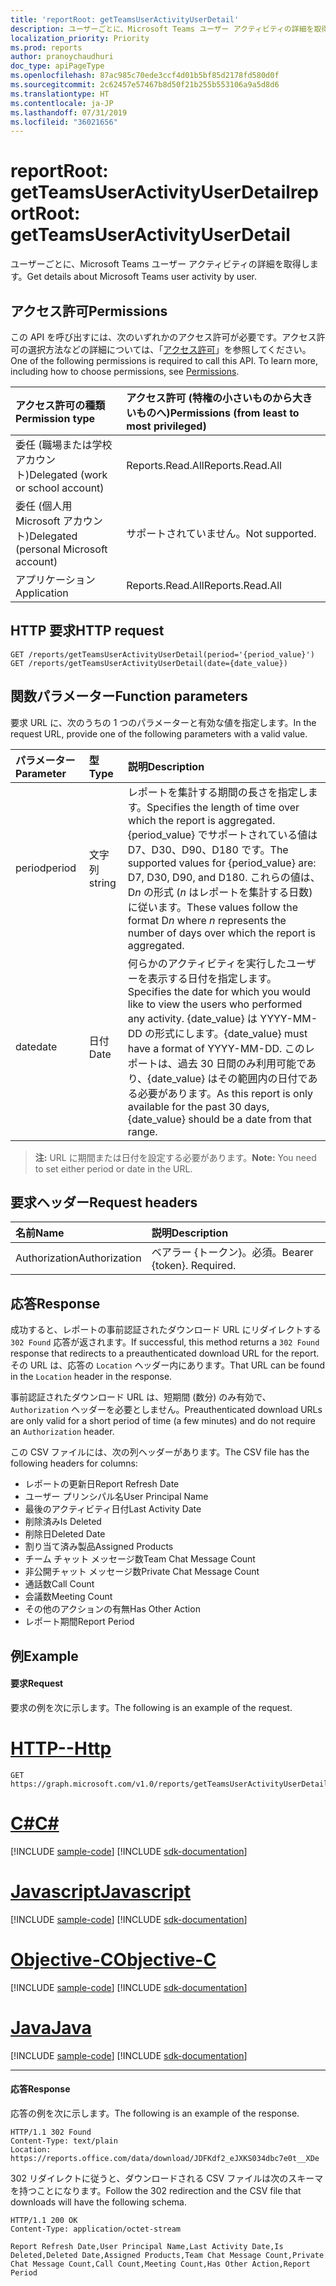 ```yaml
---
title: 'reportRoot: getTeamsUserActivityUserDetail'
description: ユーザーごとに、Microsoft Teams ユーザー アクティビティの詳細を取得します。
localization_priority: Priority
ms.prod: reports
author: pranoychaudhuri
doc_type: apiPageType
ms.openlocfilehash: 87ac985c70ede3ccf4d01b5bf85d2178fd580d0f
ms.sourcegitcommit: 2c62457e57467b8d50f21b255b553106a9a5d8d6
ms.translationtype: HT
ms.contentlocale: ja-JP
ms.lasthandoff: 07/31/2019
ms.locfileid: "36021656"
---
```

# <a name="reportroot-getteamsuseractivityuserdetail"></a><span data-ttu-id="cce11-103">reportRoot: getTeamsUserActivityUserDetail</span><span class="sxs-lookup"><span data-stu-id="cce11-103">reportRoot: getTeamsUserActivityUserDetail</span></span>

<span data-ttu-id="cce11-104">ユーザーごとに、Microsoft Teams ユーザー アクティビティの詳細を取得します。</span><span class="sxs-lookup"><span data-stu-id="cce11-104">Get details about Microsoft Teams user activity by user.</span></span>

## <a name="permissions"></a><span data-ttu-id="cce11-105">アクセス許可</span><span class="sxs-lookup"><span data-stu-id="cce11-105">Permissions</span></span>

<span data-ttu-id="cce11-p101">この API を呼び出すには、次のいずれかのアクセス許可が必要です。アクセス許可の選択方法などの詳細については、「[アクセス許可](/graph/permissions-reference)」を参照してください。</span><span class="sxs-lookup"><span data-stu-id="cce11-p101">One of the following permissions is required to call this API. To learn more, including how to choose permissions, see [Permissions](/graph/permissions-reference).</span></span>

| <span data-ttu-id="cce11-108">アクセス許可の種類</span><span class="sxs-lookup"><span data-stu-id="cce11-108">Permission type</span></span>                        | <span data-ttu-id="cce11-109">アクセス許可 (特権の小さいものから大きいものへ)</span><span class="sxs-lookup"><span data-stu-id="cce11-109">Permissions (from least to most privileged)</span></span> |
| :------------------------------------- | :--------------------------------------- |
| <span data-ttu-id="cce11-110">委任 (職場または学校アカウント)</span><span class="sxs-lookup"><span data-stu-id="cce11-110">Delegated (work or school account)</span></span>     | <span data-ttu-id="cce11-111">Reports.Read.All</span><span class="sxs-lookup"><span data-stu-id="cce11-111">Reports.Read.All</span></span>                         |
| <span data-ttu-id="cce11-112">委任 (個人用 Microsoft アカウント)</span><span class="sxs-lookup"><span data-stu-id="cce11-112">Delegated (personal Microsoft account)</span></span> | <span data-ttu-id="cce11-113">サポートされていません。</span><span class="sxs-lookup"><span data-stu-id="cce11-113">Not supported.</span></span>                           |
| <span data-ttu-id="cce11-114">アプリケーション</span><span class="sxs-lookup"><span data-stu-id="cce11-114">Application</span></span>                            | <span data-ttu-id="cce11-115">Reports.Read.All</span><span class="sxs-lookup"><span data-stu-id="cce11-115">Reports.Read.All</span></span>                         |

## <a name="http-request"></a><span data-ttu-id="cce11-116">HTTP 要求</span><span class="sxs-lookup"><span data-stu-id="cce11-116">HTTP request</span></span>

<!-- { "blockType": "samples" } -->

```http
GET /reports/getTeamsUserActivityUserDetail(period='{period_value}')
GET /reports/getTeamsUserActivityUserDetail(date={date_value})
```

## <a name="function-parameters"></a><span data-ttu-id="cce11-117">関数パラメーター</span><span class="sxs-lookup"><span data-stu-id="cce11-117">Function parameters</span></span>

<span data-ttu-id="cce11-118">要求 URL に、次のうちの 1 つのパラメーターと有効な値を指定します。</span><span class="sxs-lookup"><span data-stu-id="cce11-118">In the request URL, provide one of the following parameters with a valid value.</span></span>

| <span data-ttu-id="cce11-119">パラメーター</span><span class="sxs-lookup"><span data-stu-id="cce11-119">Parameter</span></span> | <span data-ttu-id="cce11-120">型</span><span class="sxs-lookup"><span data-stu-id="cce11-120">Type</span></span>   | <span data-ttu-id="cce11-121">説明</span><span class="sxs-lookup"><span data-stu-id="cce11-121">Description</span></span>                              |
| :-------- | :----- | :--------------------------------------- |
| <span data-ttu-id="cce11-122">period</span><span class="sxs-lookup"><span data-stu-id="cce11-122">period</span></span>    | <span data-ttu-id="cce11-123">文字列</span><span class="sxs-lookup"><span data-stu-id="cce11-123">string</span></span> | <span data-ttu-id="cce11-124">レポートを集計する期間の長さを指定します。</span><span class="sxs-lookup"><span data-stu-id="cce11-124">Specifies the length of time over which the report is aggregated.</span></span> <span data-ttu-id="cce11-125">{period_value} でサポートされている値は D7、D30、D90、D180 です。</span><span class="sxs-lookup"><span data-stu-id="cce11-125">The supported values for {period_value} are: D7, D30, D90, and D180.</span></span> <span data-ttu-id="cce11-126">これらの値は、D*n* の形式 (*n* はレポートを集計する日数) に従います。</span><span class="sxs-lookup"><span data-stu-id="cce11-126">These values follow the format D*n* where *n* represents the number of days over which the report is aggregated.</span></span> |
| <span data-ttu-id="cce11-127">date</span><span class="sxs-lookup"><span data-stu-id="cce11-127">date</span></span>      | <span data-ttu-id="cce11-128">日付</span><span class="sxs-lookup"><span data-stu-id="cce11-128">Date</span></span>   | <span data-ttu-id="cce11-129">何らかのアクティビティを実行したユーザーを表示する日付を指定します。</span><span class="sxs-lookup"><span data-stu-id="cce11-129">Specifies the date for which you would like to view the users who performed any activity.</span></span> <span data-ttu-id="cce11-130">{date_value} は YYYY-MM-DD の形式にします。</span><span class="sxs-lookup"><span data-stu-id="cce11-130">{date_value} must have a format of YYYY-MM-DD.</span></span> <span data-ttu-id="cce11-131">このレポートは、過去 30 日間のみ利用可能であり、{date_value} はその範囲内の日付である必要があります。</span><span class="sxs-lookup"><span data-stu-id="cce11-131">As this report is only available for the past 30 days, {date_value} should be a date from that range.</span></span> |

> <span data-ttu-id="cce11-132">**注:** URL に期間または日付を設定する必要があります。</span><span class="sxs-lookup"><span data-stu-id="cce11-132">**Note:** You need to set either period or date in the URL.</span></span>

## <a name="request-headers"></a><span data-ttu-id="cce11-133">要求ヘッダー</span><span class="sxs-lookup"><span data-stu-id="cce11-133">Request headers</span></span>

| <span data-ttu-id="cce11-134">名前</span><span class="sxs-lookup"><span data-stu-id="cce11-134">Name</span></span>          | <span data-ttu-id="cce11-135">説明</span><span class="sxs-lookup"><span data-stu-id="cce11-135">Description</span></span>               |
| :------------ | :------------------------ |
| <span data-ttu-id="cce11-136">Authorization</span><span class="sxs-lookup"><span data-stu-id="cce11-136">Authorization</span></span> | <span data-ttu-id="cce11-p104">ベアラー {トークン}。必須。</span><span class="sxs-lookup"><span data-stu-id="cce11-p104">Bearer {token}. Required.</span></span> |

## <a name="response"></a><span data-ttu-id="cce11-139">応答</span><span class="sxs-lookup"><span data-stu-id="cce11-139">Response</span></span>

<span data-ttu-id="cce11-140">成功すると、レポートの事前認証されたダウンロード URL にリダイレクトする `302 Found` 応答が返されます。</span><span class="sxs-lookup"><span data-stu-id="cce11-140">If successful, this method returns a `302 Found` response that redirects to a preauthenticated download URL for the report.</span></span> <span data-ttu-id="cce11-141">その URL は、応答の `Location` ヘッダー内にあります。</span><span class="sxs-lookup"><span data-stu-id="cce11-141">That URL can be found in the `Location` header in the response.</span></span>

<span data-ttu-id="cce11-142">事前認証されたダウンロード URL は、短期間 (数分) のみ有効で、`Authorization` ヘッダーを必要としません。</span><span class="sxs-lookup"><span data-stu-id="cce11-142">Preauthenticated download URLs are only valid for a short period of time (a few minutes) and do not require an `Authorization` header.</span></span>

<span data-ttu-id="cce11-143">この CSV ファイルには、次の列ヘッダーがあります。</span><span class="sxs-lookup"><span data-stu-id="cce11-143">The CSV file has the following headers for columns:</span></span>

- <span data-ttu-id="cce11-144">レポートの更新日</span><span class="sxs-lookup"><span data-stu-id="cce11-144">Report Refresh Date</span></span>
- <span data-ttu-id="cce11-145">ユーザー プリンシパル名</span><span class="sxs-lookup"><span data-stu-id="cce11-145">User Principal Name</span></span>
- <span data-ttu-id="cce11-146">最後のアクティビティ日付</span><span class="sxs-lookup"><span data-stu-id="cce11-146">Last Activity Date</span></span>
- <span data-ttu-id="cce11-147">削除済み</span><span class="sxs-lookup"><span data-stu-id="cce11-147">Is Deleted</span></span>
- <span data-ttu-id="cce11-148">削除日</span><span class="sxs-lookup"><span data-stu-id="cce11-148">Deleted Date</span></span>
- <span data-ttu-id="cce11-149">割り当て済み製品</span><span class="sxs-lookup"><span data-stu-id="cce11-149">Assigned Products</span></span>
- <span data-ttu-id="cce11-150">チーム チャット メッセージ数</span><span class="sxs-lookup"><span data-stu-id="cce11-150">Team Chat Message Count</span></span>
- <span data-ttu-id="cce11-151">非公開チャット メッセージ数</span><span class="sxs-lookup"><span data-stu-id="cce11-151">Private Chat Message Count</span></span>
- <span data-ttu-id="cce11-152">通話数</span><span class="sxs-lookup"><span data-stu-id="cce11-152">Call Count</span></span>
- <span data-ttu-id="cce11-153">会議数</span><span class="sxs-lookup"><span data-stu-id="cce11-153">Meeting Count</span></span>
- <span data-ttu-id="cce11-154">その他のアクションの有無</span><span class="sxs-lookup"><span data-stu-id="cce11-154">Has Other Action</span></span>
- <span data-ttu-id="cce11-155">レポート期間</span><span class="sxs-lookup"><span data-stu-id="cce11-155">Report Period</span></span>

## <a name="example"></a><span data-ttu-id="cce11-156">例</span><span class="sxs-lookup"><span data-stu-id="cce11-156">Example</span></span>

#### <a name="request"></a><span data-ttu-id="cce11-157">要求</span><span class="sxs-lookup"><span data-stu-id="cce11-157">Request</span></span>

<span data-ttu-id="cce11-158">要求の例を次に示します。</span><span class="sxs-lookup"><span data-stu-id="cce11-158">The following is an example of the request.</span></span>


# <a name="httptabhttp"></a>[<span data-ttu-id="cce11-159">HTTP</span><span class="sxs-lookup"><span data-stu-id="cce11-159">--Http</span></span>](#tab/http)
<!-- {
  "blockType": "request",
  "name": "reportroot_getteamsuseractivityuserdetail"
}-->

```http
GET https://graph.microsoft.com/v1.0/reports/getTeamsUserActivityUserDetail(period='D7')
```
# <a name="ctabcsharp"></a>[<span data-ttu-id="cce11-160">C#</span><span class="sxs-lookup"><span data-stu-id="cce11-160">C#</span></span>](#tab/csharp)
[!INCLUDE [sample-code](../includes/snippets/csharp/reportroot-getteamsuseractivityuserdetail-csharp-snippets.md)]
[!INCLUDE [sdk-documentation](../includes/snippets/snippets-sdk-documentation-link.md)]

# <a name="javascripttabjavascript"></a>[<span data-ttu-id="cce11-161">Javascript</span><span class="sxs-lookup"><span data-stu-id="cce11-161">Javascript</span></span>](#tab/javascript)
[!INCLUDE [sample-code](../includes/snippets/javascript/reportroot-getteamsuseractivityuserdetail-javascript-snippets.md)]
[!INCLUDE [sdk-documentation](../includes/snippets/snippets-sdk-documentation-link.md)]

# <a name="objective-ctabobjc"></a>[<span data-ttu-id="cce11-162">Objective-C</span><span class="sxs-lookup"><span data-stu-id="cce11-162">Objective-C</span></span>](#tab/objc)
[!INCLUDE [sample-code](../includes/snippets/objc/reportroot-getteamsuseractivityuserdetail-objc-snippets.md)]
[!INCLUDE [sdk-documentation](../includes/snippets/snippets-sdk-documentation-link.md)]

# <a name="javatabjava"></a>[<span data-ttu-id="cce11-163">Java</span><span class="sxs-lookup"><span data-stu-id="cce11-163">Java</span></span>](#tab/java)
[!INCLUDE [sample-code](../includes/snippets/java/reportroot-getteamsuseractivityuserdetail-java-snippets.md)]
[!INCLUDE [sdk-documentation](../includes/snippets/snippets-sdk-documentation-link.md)]

---


#### <a name="response"></a><span data-ttu-id="cce11-164">応答</span><span class="sxs-lookup"><span data-stu-id="cce11-164">Response</span></span>

<span data-ttu-id="cce11-165">応答の例を次に示します。</span><span class="sxs-lookup"><span data-stu-id="cce11-165">The following is an example of the response.</span></span>

<!-- {
  "blockType": "response",
  "truncated": true,
  "@odata.type": "microsoft.graph.report"
} -->

```http
HTTP/1.1 302 Found
Content-Type: text/plain
Location: https://reports.office.com/data/download/JDFKdf2_eJXKS034dbc7e0t__XDe
```

<span data-ttu-id="cce11-166">302 リダイレクトに従うと、ダウンロードされる CSV ファイルは次のスキーマを持つことになります。</span><span class="sxs-lookup"><span data-stu-id="cce11-166">Follow the 302 redirection and the CSV file that downloads will have the following schema.</span></span>

<!-- { "blockType": "ignored" } --> 

```http
HTTP/1.1 200 OK
Content-Type: application/octet-stream

Report Refresh Date,User Principal Name,Last Activity Date,Is Deleted,Deleted Date,Assigned Products,Team Chat Message Count,Private Chat Message Count,Call Count,Meeting Count,Has Other Action,Report Period
```
<!-- uuid: 8fcb5dbc-d5aa-4681-8e31-b001d5168d79 
2015-10-25 14:57:30 UTC -->
<!-- {
  "type": "#page.annotation",
  "description": "Example",
  "keywords": "",
  "section": "documentation",
  "tocPath": "",
  "suppressions": [
  ]
}-->
